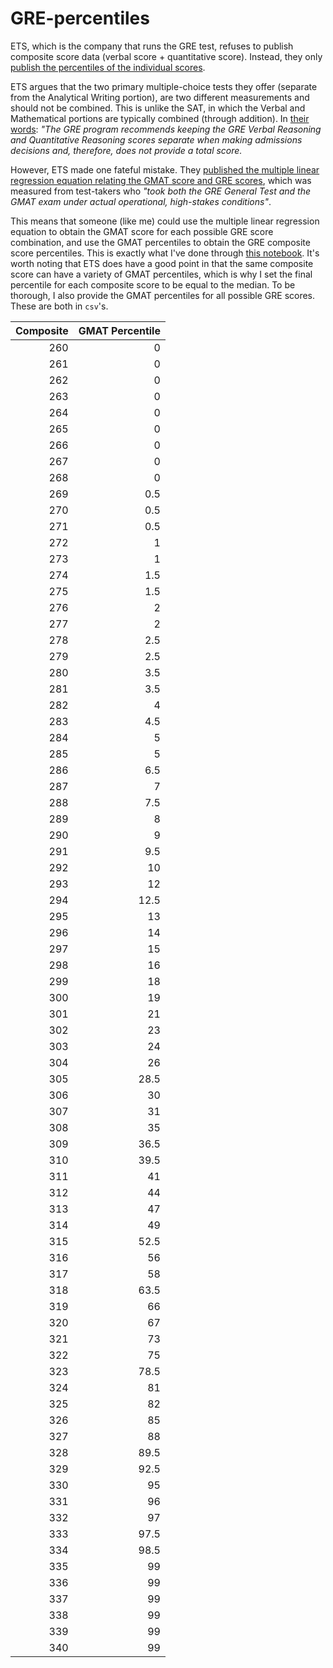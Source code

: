# GRE-percentiles

ETS, which is the company that runs the GRE test, refuses to publish composite score data (verbal score + quantitative score). Instead, they only [publish the percentiles of the individual scores](https://www.ets.org/s/gre/pdf/gre_guide_table1a.pdf). 

ETS argues that the two primary multiple-choice tests they offer (separate from the Analytical Writing portion), are two different measurements and should not be combined. This is unlike the SAT, in which the Verbal and Mathematical portions are typically combined (through addition). In [their words](https://www.ets.org/s/gre/pdf/background_and_technical_information.pdf): *"The GRE program recommends keeping the GRE Verbal Reasoning and Quantitative Reasoning scores separate when making admissions decisions and, therefore, does not provide a total score.*


However, ETS made one fateful mistake. They [published the multiple linear regression equation relating the GMAT score and GRE scores](https://www.ets.org/s/gre/pdf/background_and_technical_information.pdf), which was measured from test-takers who *"took both the GRE General Test and the GMAT exam under actual operational, high-stakes conditions"*. 

This means that someone (like me) could use the multiple linear regression equation to obtain the GMAT score for each possible GRE score combination, and use the GMAT percentiles to obtain the GRE composite score percentiles. This is exactly what I've done through [this notebook](gre_percentiles-from_gmat.ipynb). It's worth noting that ETS does have a good point in that the same composite score can have a variety of GMAT percentiles, which is why I set the final percentile for each composite score to be equal to the median. To be thorough, I also provide the GMAT percentiles for all possible GRE scores. These are both in `csv`'s. 


|   Composite |   GMAT Percentile |
|------------:|------------------:|
|         260 |               0   |
|         261 |               0   |
|         262 |               0   |
|         263 |               0   |
|         264 |               0   |
|         265 |               0   |
|         266 |               0   |
|         267 |               0   |
|         268 |               0   |
|         269 |               0.5 |
|         270 |               0.5 |
|         271 |               0.5 |
|         272 |               1   |
|         273 |               1   |
|         274 |               1.5 |
|         275 |               1.5 |
|         276 |               2   |
|         277 |               2   |
|         278 |               2.5 |
|         279 |               2.5 |
|         280 |               3.5 |
|         281 |               3.5 |
|         282 |               4   |
|         283 |               4.5 |
|         284 |               5   |
|         285 |               5   |
|         286 |               6.5 |
|         287 |               7   |
|         288 |               7.5 |
|         289 |               8   |
|         290 |               9   |
|         291 |               9.5 |
|         292 |              10   |
|         293 |              12   |
|         294 |              12.5 |
|         295 |              13   |
|         296 |              14   |
|         297 |              15   |
|         298 |              16   |
|         299 |              18   |
|         300 |              19   |
|         301 |              21   |
|         302 |              23   |
|         303 |              24   |
|         304 |              26   |
|         305 |              28.5 |
|         306 |              30   |
|         307 |              31   |
|         308 |              35   |
|         309 |              36.5 |
|         310 |              39.5 |
|         311 |              41   |
|         312 |              44   |
|         313 |              47   |
|         314 |              49   |
|         315 |              52.5 |
|         316 |              56   |
|         317 |              58   |
|         318 |              63.5 |
|         319 |              66   |
|         320 |              67   |
|         321 |              73   |
|         322 |              75   |
|         323 |              78.5 |
|         324 |              81   |
|         325 |              82   |
|         326 |              85   |
|         327 |              88   |
|         328 |              89.5 |
|         329 |              92.5 |
|         330 |              95   |
|         331 |              96   |
|         332 |              97   |
|         333 |              97.5 |
|         334 |              98.5 |
|         335 |              99   |
|         336 |              99   |
|         337 |              99   |
|         338 |              99   |
|         339 |              99   |
|         340 |              99   |


